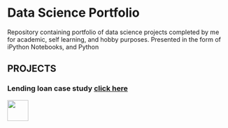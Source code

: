 # Data Science Portfolio
Repository containing portfolio of data science projects completed by me for academic, self learning, and hobby purposes. Presented in the form of iPython Notebooks, and Python
## PROJECTS
### Lending loan case study [click here](https://github.com/lasnausman/Portfolio/blob/master/Loan%20Lending%20case%20study-%20Analysis/Lending%20Loan.ipynb)
<img src="https://th.bing.com/th/id/OIP.tMlgFbyyA7524W0O8llNTgHaFf?pid=Api&rs=1" width="48">
